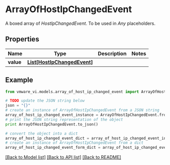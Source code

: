 # ArrayOfHostIpChangedEvent

A boxed array of *HostIpChangedEvent*. To be used in *Any* placeholders. 

## Properties
Name | Type | Description | Notes
------------ | ------------- | ------------- | -------------
**value** | [**List[HostIpChangedEvent]**](HostIpChangedEvent.md) |  | 

## Example

```python
from vmware_vi.models.array_of_host_ip_changed_event import ArrayOfHostIpChangedEvent

# TODO update the JSON string below
json = "{}"
# create an instance of ArrayOfHostIpChangedEvent from a JSON string
array_of_host_ip_changed_event_instance = ArrayOfHostIpChangedEvent.from_json(json)
# print the JSON string representation of the object
print ArrayOfHostIpChangedEvent.to_json()

# convert the object into a dict
array_of_host_ip_changed_event_dict = array_of_host_ip_changed_event_instance.to_dict()
# create an instance of ArrayOfHostIpChangedEvent from a dict
array_of_host_ip_changed_event_form_dict = array_of_host_ip_changed_event.from_dict(array_of_host_ip_changed_event_dict)
```
[[Back to Model list]](../README.md#documentation-for-models) [[Back to API list]](../README.md#documentation-for-api-endpoints) [[Back to README]](../README.md)


